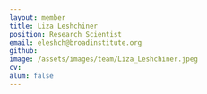 ```yaml
---
layout: member
title: Liza Leshchiner
position: Research Scientist
email: eleshch@broadinstitute.org
github: 
image: /assets/images/team/Liza_Leshchiner.jpeg
cv:
alum: false
---
```


